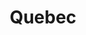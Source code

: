 ---
title: Quebec
crosslinks:
- youtubefactsbot
- canada
- youtubot
- france
- xkcd
- place
- autotldr
- placecanada
- john_yukis_bots
- CanadaPolitics
- worldnews
- metacanada
- vexillology
- MassdropBot
- montreal
- askscience
- ontario
- autourbanbot
- u_imguralbumbot
- toronto
---